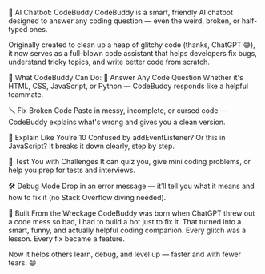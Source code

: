 

🤖 AI Chatbot: CodeBuddy
CodeBuddy is a smart, friendly AI chatbot designed to answer any coding question — even the weird, broken, or half-typed ones.

Originally created to clean up a heap of glitchy code (thanks, ChatGPT 😅), it now serves as a full-blown code assistant that helps developers fix bugs, understand tricky topics, and write better code from scratch.

🧠 What CodeBuddy Can Do:
💬 Answer Any Code Question
Whether it's HTML, CSS, JavaScript, or Python — CodeBuddy responds like a helpful teammate.

🪛 Fix Broken Code
Paste in messy, incomplete, or cursed code — CodeBuddy explains what's wrong and gives you a clean version.

📘 Explain Like You’re 10
Confused by addEventListener? Or this in JavaScript? It breaks it down clearly, step by step.

🧪 Test You with Challenges
It can quiz you, give mini coding problems, or help you prep for tests and interviews.

🛠️ Debug Mode
Drop in an error message — it’ll tell you what it means and how to fix it (no Stack Overflow diving needed).

🧨 Built From the Wreckage
CodeBuddy was born when ChatGPT threw out a code mess so bad, I had to build a bot just to fix it. That turned into a smart, funny, and actually helpful coding companion. Every glitch was a lesson. Every fix became a feature.

Now it helps others learn, debug, and level up — faster and with fewer tears. 😄
